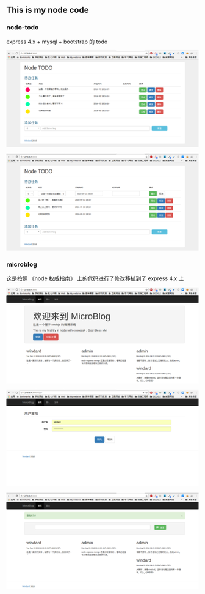 ## This is my node code

### nodo-todo

express 4.x + mysql + bootstrap 的 todo

![nodetodo](images/nodetodo.png)

![nodetodo](images/nodetodo_change.png)

### microblog

这是按照 《node 权威指南》 上的代码进行了修改移植到了 express 4.x 上

![microblog](images/microblog.png)

![microblog](images/microblog_login.png)

![microblog](images/microblog_self.png)
